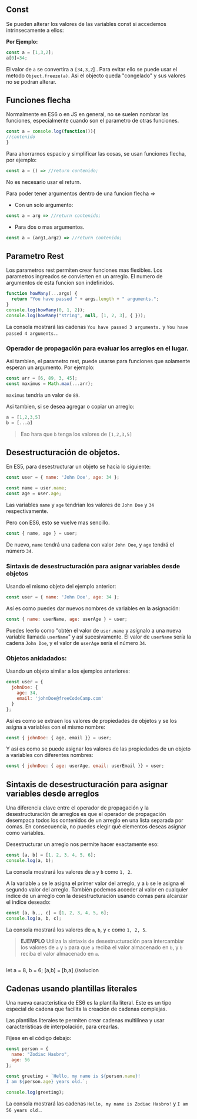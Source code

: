 ## Const
Se pueden alterar los valores de las variables const si accedemos intrinsecamente a ellos:

**Por Ejemplo:**
```js
const a = [1,3,2];
a[0]=34;
```
El valor de `a` se convertira a `[34,3,2`] .
Para evitar ello se puede usar el metodo `Object.freeze(a)`. Asi el objecto queda "congelado" y sus valores no se podran alterar.

## Funciones flecha
Normalmente en ES6 o en JS en general, no se suelen nombrar las funciones, especialmente cuando son el parametro de otras funciones.
```js
const a = console.log(function()){
//contenido 
}
```

Para ahorrarnos espacio y simplificar las cosas, se usan funciones flecha, por ejemplo:
```js
const a = () => //return contenido;
```
No es necesario usar el return.

Para poder tener argumentos dentro de una funcion flecha =>   

- Con un solo argumento:
```js
const a = arg => //return contenido;
```
- Para dos o mas argumentos.

```js
const a = (arg1,arg2) => //return contenido;
```

## Parametro Rest
Los parametros rest permiten crear funciones mas flexibles. Los parametros ingreados se convierten en un arreglo. El numero de argumentos de esta funcion son indefinidos.

```js
function howMany(...args) {
  return "You have passed " + args.length + " arguments.";
}
console.log(howMany(0, 1, 2));
console.log(howMany("string", null, [1, 2, 3], { }));
```

La consola mostrará las cadenas `You have passed 3 arguments.` y `You have passed 4 arguments.`.

### Operador de propagación para evaluar los arreglos en el lugar.
Asi tambien, el parametro rest, puede usarse para funciones que solamente esperan un argumento. Por ejemplo:
```js
const arr = [6, 89, 3, 45];
const maximus = Math.max(...arr);
```

`maximus` tendría un valor de `89`.

Asi tambien, si se desea agregar o copiar un arreglo:
```js
a = [1,2,3,5]
b = [...a]
```

> Eso hara que `b` tenga los valores de `[1,2,3,5]`

## Desestructuración de objetos.
En ES5, para desestructurar un objeto se hacia lo siguiente:
```js
const user = { name: 'John Doe', age: 34 };

const name = user.name;
const age = user.age;
```
Las variables `name` y `age` tendrian los valores de `John Doe` y `34` respectivamente. 

Pero con ES6, esto se vuelve mas sencillo.

```js
const { name, age } = user;
```
De nuevo, `name` tendrá una cadena con valor `John Doe`, y `age` tendrá el número `34`.

### Sintaxis de desestructuración para asignar variables desde objetos
Usando el mismo objeto del ejemplo anterior:

```js
const user = { name: 'John Doe', age: 34 };
```

Así es como puedes dar nuevos nombres de variables en la asignación:

```js
const { name: userName, age: userAge } = user;
```

Puedes leerlo como "obtén el valor de `user.name` y asígnalo a una nueva variable llamada `userName`" y así sucesivamente. El valor de `userName` sería la cadena `John Doe`, y el valor de `userAge` sería el número `34`.

### Objetos anidadados:
Usando un objeto similar a los ejemplos anteriores:

```js
const user = {
  johnDoe: { 
    age: 34,
    email: 'johnDoe@freeCodeCamp.com'
  }
};
```

Así es como se extraen los valores de propiedades de objetos y se los asigna a variables con el mismo nombre:

```js
const { johnDoe: { age, email }} = user;
```

Y así es como se puede asignar los valores de las propiedades de un objeto a variables con diferentes nombres:

```js
const { johnDoe: { age: userAge, email: userEmail }} = user;
```


## Sintaxis de desestructuración para asignar variables desde arreglos
Una diferencia clave entre el operador de propagación y la desestructuración de arreglos es que el operador de propagación desempaca todos los contenidos de un arreglo en una lista separada por comas. En consecuencia, no puedes elegir qué elementos deseas asignar como variables.

Desestructurar un arreglo nos permite hacer exactamente eso:

```js
const [a, b] = [1, 2, 3, 4, 5, 6];
console.log(a, b);
```

La consola mostrará los valores de `a` y `b` como `1, 2`.

A la variable `a` se le asigna el primer valor del arreglo, y a `b` se le asigna el segundo valor del arreglo. También podemos acceder al valor en cualquier índice de un arreglo con la desestructuración usando comas para alcanzar el índice deseado:

```js
const [a, b,,, c] = [1, 2, 3, 4, 5, 6];
console.log(a, b, c);
```

La consola mostrará los valores de `a`, `b`, y `c` como `1, 2, 5`.

> **EJEMPLO**
Utiliza la sintaxis de desestructuración para intercambiar los valores de `a` y `b` para que `a` reciba el valor almacenado en `b`, y `b` reciba el valor almacenado en `a`.

>```js
let a = 8, b = 6;
[a,b] = [b,a] //solucion

## Cadenas usando plantillas literales

Una nueva característica de ES6 es la plantilla literal. Este es un tipo especial de cadena que facilita la creación de cadenas complejas.

Las plantillas literales te permiten crear cadenas multilínea y usar características de interpolación, para crearlas.

Fíjese en el código debajo:

```js
const person = {
  name: "Zodiac Hasbro",
  age: 56
};

const greeting = `Hello, my name is ${person.name}!
I am ${person.age} years old.`;

console.log(greeting);
```

La consola mostrará las cadenas `Hello, my name is Zodiac Hasbro!` y `I am 56 years old.`.

